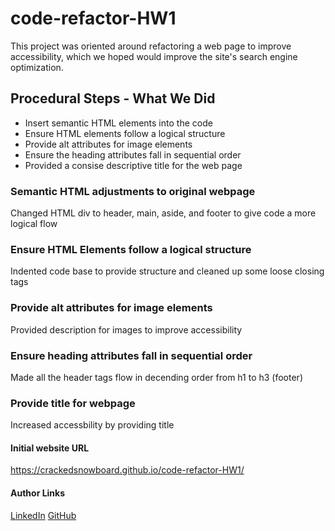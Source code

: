 # code-refactor-HW1
This project was oriented around refactoring a web page to improve accessibility, which we hoped would improve the site's search engine optimization. 

## Procedural Steps - What We Did
* Insert semantic HTML elements into the code
* Ensure HTML elements follow a logical structure
* Provide alt attributes for image elements
* Ensure the heading attributes fall in sequential order
* Provided a consise descriptive title for the web page

### Semantic HTML adjustments to original webpage
Changed HTML div to header, main, aside, and footer to give code a more logical flow 

### Ensure HTML Elements follow a logical structure
Indented code base to provide structure and cleaned up some loose closing tags

### Provide alt attributes for image elements
Provided description for images to improve accessibility

### Ensure heading attributes fall in sequential order
Made all the header tags flow in decending order from h1 to h3 (footer)

### Provide title for webpage
Increased accessbility by providing title 

#### Initial website URL
 https://crackedsnowboard.github.io/code-refactor-HW1/

#### Author Links
[LinkedIn](linkedin.com/in/joel-mathen/)
[GitHub](https://github.com/crackedsnowboard)

